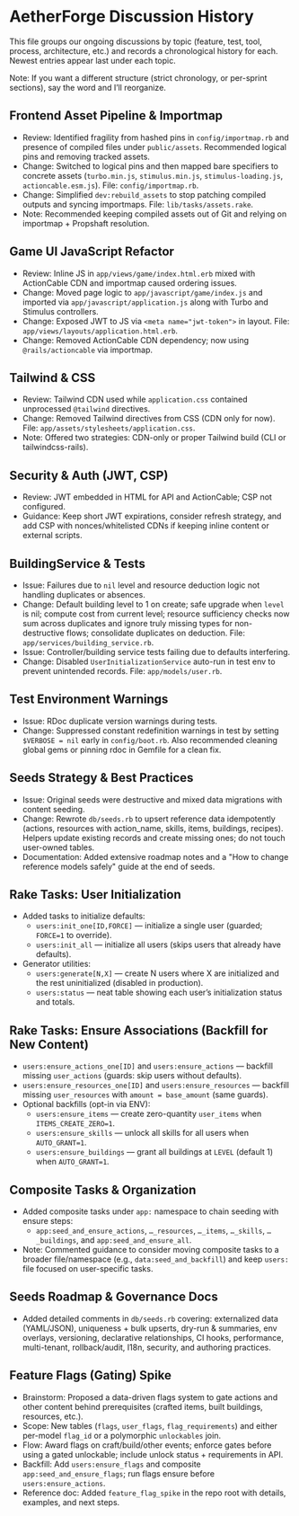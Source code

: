 # AetherForge Discussion History

This file groups our ongoing discussions by topic (feature, test, tool, process, architecture, etc.) and records a chronological history for each. Newest entries appear last under each topic.

Note: If you want a different structure (strict chronology, or per-sprint sections), say the word and I’ll reorganize.

## Frontend Asset Pipeline & Importmap
- Review: Identified fragility from hashed pins in `config/importmap.rb` and presence of compiled files under `public/assets`. Recommended logical pins and removing tracked assets.
- Change: Switched to logical pins and then mapped bare specifiers to concrete assets (`turbo.min.js`, `stimulus.min.js`, `stimulus-loading.js`, `actioncable.esm.js`). File: `config/importmap.rb`.
- Change: Simplified `dev:rebuild_assets` to stop patching compiled outputs and syncing importmaps. File: `lib/tasks/assets.rake`.
- Note: Recommended keeping compiled assets out of Git and relying on importmap + Propshaft resolution.

## Game UI JavaScript Refactor
- Review: Inline JS in `app/views/game/index.html.erb` mixed with ActionCable CDN and importmap caused ordering issues.
- Change: Moved page logic to `app/javascript/game/index.js` and imported via `app/javascript/application.js` along with Turbo and Stimulus controllers.
- Change: Exposed JWT to JS via `<meta name="jwt-token">` in layout. File: `app/views/layouts/application.html.erb`.
- Change: Removed ActionCable CDN dependency; now using `@rails/actioncable` via importmap.

## Tailwind & CSS
- Review: Tailwind CDN used while `application.css` contained unprocessed `@tailwind` directives.
- Change: Removed Tailwind directives from CSS (CDN only for now). File: `app/assets/stylesheets/application.css`.
- Note: Offered two strategies: CDN-only or proper Tailwind build (CLI or tailwindcss-rails).

## Security & Auth (JWT, CSP)
- Review: JWT embedded in HTML for API and ActionCable; CSP not configured.
- Guidance: Keep short JWT expirations, consider refresh strategy, and add CSP with nonces/whitelisted CDNs if keeping inline content or external scripts.

## BuildingService & Tests
- Issue: Failures due to `nil` level and resource deduction logic not handling duplicates or absences.
- Change: Default building level to 1 on create; safe upgrade when `level` is nil; compute cost from current level; resource sufficiency checks now sum across duplicates and ignore truly missing types for non-destructive flows; consolidate duplicates on deduction. File: `app/services/building_service.rb`.
- Issue: Controller/building service tests failing due to defaults interfering.
- Change: Disabled `UserInitializationService` auto-run in test env to prevent unintended records. File: `app/models/user.rb`.

## Test Environment Warnings
- Issue: RDoc duplicate version warnings during tests.
- Change: Suppressed constant redefinition warnings in test by setting `$VERBOSE = nil` early in `config/boot.rb`. Also recommended cleaning global gems or pinning rdoc in Gemfile for a clean fix.

## Seeds Strategy & Best Practices
- Issue: Original seeds were destructive and mixed data migrations with content seeding.
- Change: Rewrote `db/seeds.rb` to upsert reference data idempotently (actions, resources with action_name, skills, items, buildings, recipes). Helpers update existing records and create missing ones; do not touch user-owned tables.
- Documentation: Added extensive roadmap notes and a "How to change reference models safely" guide at the end of seeds.

## Rake Tasks: User Initialization
- Added tasks to initialize defaults:
  - `users:init_one[ID,FORCE]` — initialize a single user (guarded; `FORCE=1` to override).
  - `users:init_all` — initialize all users (skips users that already have defaults).
- Generator utilities:
  - `users:generate[N,X]` — create N users where X are initialized and the rest uninitialized (disabled in production).
  - `users:status` — neat table showing each user’s initialization status and totals.

## Rake Tasks: Ensure Associations (Backfill for New Content)
- `users:ensure_actions_one[ID]` and `users:ensure_actions` — backfill missing `user_actions` (guards: skip users without defaults).
- `users:ensure_resources_one[ID]` and `users:ensure_resources` — backfill missing `user_resources` with `amount = base_amount` (same guards).
- Optional backfills (opt-in via ENV):
  - `users:ensure_items` — create zero-quantity `user_items` when `ITEMS_CREATE_ZERO=1`.
  - `users:ensure_skills` — unlock all skills for all users when `AUTO_GRANT=1`.
  - `users:ensure_buildings` — grant all buildings at `LEVEL` (default 1) when `AUTO_GRANT=1`.

## Composite Tasks & Organization
- Added composite tasks under `app:` namespace to chain seeding with ensure steps:
  - `app:seed_and_ensure_actions`, `…_resources`, `…_items`, `…_skills`, `…_buildings`, and `app:seed_and_ensure_all`.
- Note: Commented guidance to consider moving composite tasks to a broader file/namespace (e.g., `data:seed_and_backfill`) and keep `users:` file focused on user-specific tasks.

## Seeds Roadmap & Governance Docs
- Added detailed comments in `db/seeds.rb` covering: externalized data (YAML/JSON), uniqueness + bulk upserts, dry-run & summaries, env overlays, versioning, declarative relationships, CI hooks, performance, multi-tenant, rollback/audit, I18n, security, and authoring practices.

## Feature Flags (Gating) Spike
- Brainstorm: Proposed a data-driven flags system to gate actions and other content behind prerequisites (crafted items, built buildings, resources, etc.).
- Scope: New tables (`flags`, `user_flags`, `flag_requirements`) and either per-model `flag_id` or a polymorphic `unlockables` join.
- Flow: Award flags on craft/build/other events; enforce gates before using a gated unlockable; include unlock status + requirements in API.
- Backfill: Add `users:ensure_flags` and composite `app:seed_and_ensure_flags`; run flags ensure before `users:ensure_actions`.
- Reference doc: Added `feature_flag_spike` in the repo root with details, examples, and next steps.
